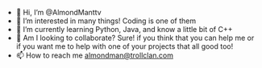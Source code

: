 - 👋 Hi, I’m @AlmondManttv
- 👀 I’m interested in many things! Coding is one of them
- 🌱 I’m currently learning Python, Java, and know a little bit of C++
- 💞️ Am I looking to collaborate? Sure! if you think that you can help me or if you want me to help with one of your projects that all good too!
- 📫 How to reach me almondman@trollclan.com

<!---
AlmondManttv/AlmondManttv is a ✨ special ✨ repository because its `README.md` (this file) appears on your GitHub profile.
You can click the Preview link to take a look at your changes.
--->
